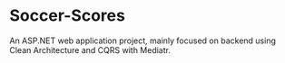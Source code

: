 # Soccer-Scores

An ASP.NET web application project, mainly focused on backend using Clean Architecture and CQRS with Mediatr.
